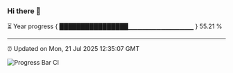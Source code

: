 ### Hi there 👋

⏳ Year progress { ████████████████▁▁▁▁▁▁▁▁▁▁▁▁▁▁ } 55.21 %

---

⏰ Updated on Mon, 21 Jul 2025 12:35:07 GMT

![Progress Bar CI](https://github.com/liununu/liununu/workflows/Progress%20Bar%20CI/badge.svg)

